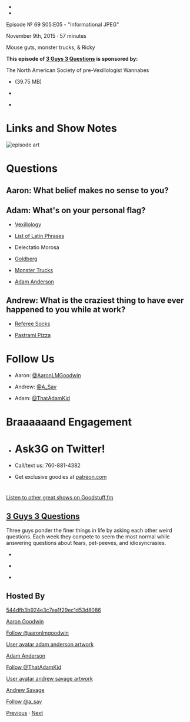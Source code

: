 -

-

Episode № 69 S05:E05 - "Informational JPEG"

November 9th, 2015 · 57 minutes

Mouse guts, monster trucks, & Ricky

**This episode of [3 Guys 3 Questions](/3g3q) is sponsored by:**

The North American Society of pre-Vexillologist Wannabes

- [](http://podcasts-1.feedpress.co/13789/19674.mp3)(39.75 MB)

- [](http://twitter.com/intent/tweet?text=3%20Guys%203%20Questions%20%E2%84%96%2069%20on%20@goodstuff_fm%20-%20http://goodstuff.fm/3g3q/69)

- [](http://www.facebook.com/sharer/sharer.php?u=http://goodstuff.fm/3g3q/69)

# Links and Show Notes

![episode art](http://l.gdwn.co/7I8V.jpeg)

# Questions

## Aaron: What belief makes no sense to you?

## Adam: What's on your personal flag?

- [Vexillology](https://en.wikipedia.org/wiki/Vexillology)

- [List of Latin Phrases](http://bit.ly/1LZ5a6V)

- Delectatio Morosa

- [Goldberg](http://bit.ly/1QnMl0o)

- [Monster Trucks](https://en.wikipedia.org/wiki/Monster_truck)

- [Adam Anderson](http://bit.ly/1QnMt01)

## Andrew: What is the craziest thing to have ever happened to you while at work?

- [Referee Socks](http://amzn.com/B004BAQWUM)

- [Pastrami Pizza](http://bit.ly/1klaOaG)

# Follow Us

- Aaron: [@AaronLMGoodwin](http://twitter.com/aaronlmgoodwin)

- Andrew: [@A_Sav](http://twitter.com/a_sav)

- Adam: [@ThatAdamKid](http://twitter.com/thatadamkid)

# Braaaaaand Engagement

- # Ask3G on Twitter!

- Call/text us: 760-881-4382

- Get exclusive goodies at [patreon.com](http://www.patreon.com/3g3q)

#

[Listen to other great shows on Goodstuff.fm](http://www.goodstuff.fm)

## [3 Guys 3 Questions](/3g3q)

Three guys ponder the finer things in life by asking each other weird questions. Each week they compete to seem the most normal while answering questions about fears, pet-peeves, and idiosyncrasies.

- [](https://itunes.apple.com/us/podcast/3-guys-3-questions/id914129482)

- [](http://feed.3g3q.co/)

- [](mailto:3guys3questions@gmail.com?cc=sponsorship%40goodstuff.fm&subject=%5BGoodStuff%20FM%5D%20Sponsorship%20Inquiry%20for%203%20Guys%203%20Questions)

## Hosted By

[544dfb3b924e3c7ea1f29ec1d53d8086](/people/aaron-goodwin)[](http://gravatar.com/avatar/544dfb3b924e3c7ea1f29ec1d53d8086.png?s=300&r=pg)

[Aaron Goodwin](/people/aaron-goodwin)

[Follow @aaronlmgoodwin](https://twitter.com/aaronlmgoodwin)

[User avatar adam anderson artwork](/people/adam-anderson)[](https://goodstuffs3.s3.amazonaws.com/uploads/user/avatar/89/user_avatar_adam-anderson_artwork.png)

[Adam Anderson](/people/adam-anderson)

[Follow @ThatAdamKid](https://twitter.com/ThatAdamKid)

[User avatar andrew savage artwork](/people/andrew-savage)[](https://goodstuffs3.s3.amazonaws.com/uploads/user/avatar/95/user_avatar_andrew-savage_artwork.png)

[Andrew Savage](/people/andrew-savage)

[Follow @a_sav](https://twitter.com/a_sav)

[Previous](/3g3q/68) · [Next](/3g3q/70)

